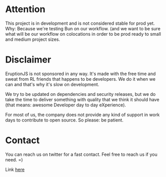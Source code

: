# Attention

This project is in development and is not considered stable for prod yet. Why: Because we're testing Bun on our workflow. (and we want to be sure what will be our workflow on colocations in order to be prod ready to small and medium project sizes.

# Disclaimer

EruptionJS is not sponsored in any way. It's made with the free time and sweat from RL friends that happens to be developers. We do it when we can and that's why it's slow on development.

We try to be updated on dependencies and security releases, but we do take the time to deliver something with quality that we think it should have (that means: awesome Developer day to day eXperience). 

For most of us, the company does not provide any kind of support in work days to contribute to open source. So please: be patient.


# Contact
You can reach us on twitter for a fast contact. Feel free to reach us if you need. =)

Link [here](https://twitter.com/eruptionJS)
